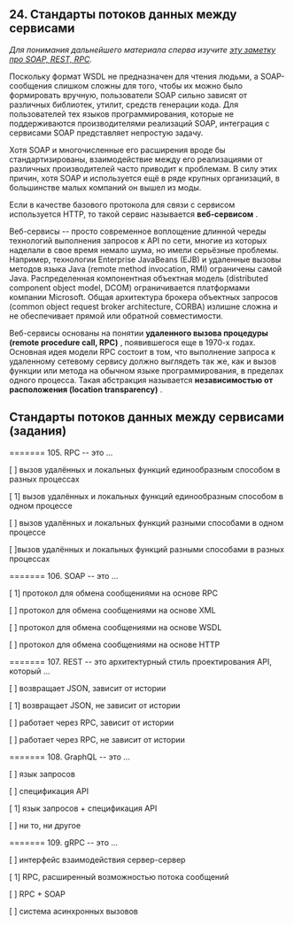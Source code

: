## 24. Стандарты потоков данных между сервисами

*Для понимания дальнейшего материала сперва изучите [эту заметку про SOAP, REST, RPC](https://vk.com/wall-152484379_3074).*

Поскольку формат WSDL не предназначен для чтения людьми, а SOAP-сообщения слишком сложны для того, чтобы их можно было формировать вручную, пользователи SOAP сильно зависят от различных библиотек, утилит, средств генерации кода. Для пользователей тех языков программирования, которые не поддерживаются производителями реализаций SOAP, интеграция с сервисами SOAP представляет непростую задачу.

Хотя SOAP и многочисленные его расширения вроде бы стандартизированы, взаимодействие между его реализациями от различных производителей часто приводит к проблемам. В силу этих причин, хотя SOAP и используется ещё в ряде крупных организаций, в большинстве малых компаний он вышел из моды.


Если в качестве базового протокола для связи с сервисом используется HTTP, то такой сервис называется  **веб-сервисом** .

Веб-сервисы -- просто современное воплощение длинной череды технологий выполнения запросов к API по сети, многие из которых наделали в свое время немало шума, но имели серьёзные проблемы. Например, технологии Enterprise JavaBeans (EJB) и удаленные вызовы методов языка Java (remote method invocation, RMI) ограничены самой Java. Распределенная компонентная объектная модель (distributed component object model, DCOM) ограничивается платформами компании Microsoft. Общая архитектура брокера объектных запросов (common object request broker architecture, CORBA) излишне сложна и не обеспечивает прямой или обратной совместимости.

Веб-сервисы основаны на понятии  **удаленного вызова процедуры (remote procedure call, RPC)** , появившегося еще в 1970-х годах. Основная идея модели RPC состоит в том, что выполнение запроса к удаленному сетевому сервису должно выглядеть так же, как и вызов функции или метода на обычном языке программирования, в пределах одного процесса. Такая абстракция называется  **независимостью от расположения (location transparency)** .


## Стандарты потоков данных между сервисами (задания)

======= 105. RPC -- это ...

[ ] вызов удалённых и локальных функций единообразным способом в разных процессах

[ 1] вызов удалённых и локальных функций единообразным способом в одном процессе

[ ] вызов удалённых и локальных функций разными способами в одном процессе

[ ]вызов удалённых и локальных функций разными способами в разных процессах

======= 106. SOAP -- это ...

[ 1] протокол для обмена сообщениями на основе RPC

[ ] протокол для обмена сообщениями на основе XML

[ ] протокол для обмена сообщениями на основе WSDL

[ ] протокол для обмена сообщениями на основе HTTP

======= 107. REST -- это архитектурный стиль проектирования API, который ...

[ ] возвращает JSON, зависит от истории

[ 1] возвращает JSON, не зависит от истории

[ ] работает через RPC, зависит от истории

[ ] работает через RPC, не зависит от истории

======= 108. GraphQL -- это ...

[ ] язык запросов

[ ] спецификация API

[ 1] язык запросов + спецификация API

[ ] ни то, ни другое

======= 109. gRPC -- это ...

[ ] интерфейс взаимодействия сервер-сервер

[ 1] RPC, расширенный возможностью потока сообщений

[ ] RPC + SOAP

[ ] система асинхронных вызовов
